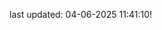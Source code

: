 last updated: <!-- {{updated}} --> 04-06-2025 11:41:10!

<!--
{{#with (user "hello")}}
{{name}}
{{/with}}
-->